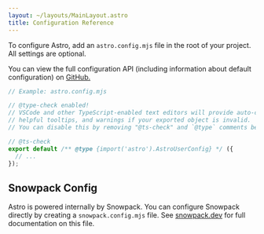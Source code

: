 ```yaml
---
layout: ~/layouts/MainLayout.astro
title: Configuration Reference
---
```


To configure Astro, add an `astro.config.mjs` file in the root of your project. All settings are optional.

You can view the full configuration API (including information about default configuration) on [GitHub.](https://github.com/snowpackjs/astro/blob/latest/packages/astro/src/@types/config.ts)

```js
// Example: astro.config.mjs

// @type-check enabled!
// VSCode and other TypeScript-enabled text editors will provide auto-completion,
// helpful tooltips, and warnings if your exported object is invalid.
// You can disable this by removing "@ts-check" and `@type` comments below.

// @ts-check
export default /** @type {import('astro').AstroUserConfig} */ ({
  // ...
});

```

## Snowpack Config

Astro is powered internally by Snowpack. You can configure Snowpack directly by creating a `snowpack.config.mjs` file. See [snowpack.dev](https://www.snowpack.dev/reference/configuration) for full documentation on this file.
